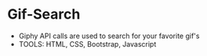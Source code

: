 # Gif-Search
* Giphy API calls are used to search for your favorite gif's
* TOOLS: HTML, CSS, Bootstrap, Javascript
